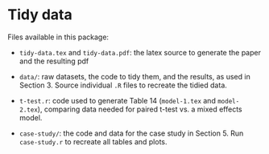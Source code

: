 # Tidy data

Files available in this package:

* `tidy-data.tex` and `tidy-data.pdf`: the latex source to generate the paper 
  and the resulting pdf

* `data/`: raw datasets, the code to tidy them, and the results, as used in 
   Section 3. Source individual `.R` files to recreate the tidied data.

* `t-test.r`: code used to generate Table 14 (`model-1.tex` and `model-2.tex`), 
  comparing data needed for paired t-test vs. a mixed effects model.

* `case-study/`: the code and data for the case study in Section 5. 
  Run `case-study.r` to recreate all tables and plots.

<!--
zip -ur submission.zip tidy-data.tex tidy-data.pdf references.bib \
  model-1.tex model-2.tex data/ case-study/
-->
